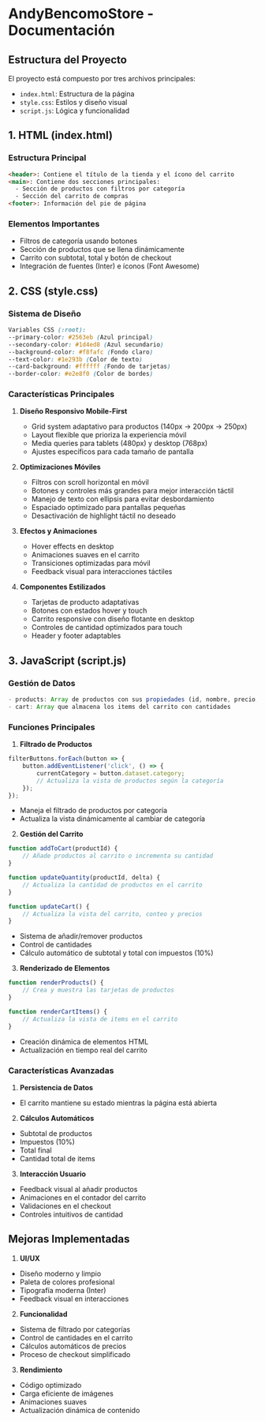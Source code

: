# AndyBencomoStore - Documentación

## Estructura del Proyecto

El proyecto está compuesto por tres archivos principales:
- `index.html`: Estructura de la página
- `style.css`: Estilos y diseño visual
- `script.js`: Lógica y funcionalidad

## 1. HTML (index.html)

### Estructura Principal
```html
<header>: Contiene el título de la tienda y el ícono del carrito
<main>: Contiene dos secciones principales:
  - Sección de productos con filtros por categoría
  - Sección del carrito de compras
<footer>: Información del pie de página
```

### Elementos Importantes
- Filtros de categoría usando botones
- Sección de productos que se llena dinámicamente
- Carrito con subtotal, total y botón de checkout
- Integración de fuentes (Inter) e íconos (Font Awesome)

## 2. CSS (style.css)

### Sistema de Diseño
```css
Variables CSS (:root):
--primary-color: #2563eb (Azul principal)
--secondary-color: #1d4ed8 (Azul secundario)
--background-color: #f8fafc (Fondo claro)
--text-color: #1e293b (Color de texto)
--card-background: #ffffff (Fondo de tarjetas)
--border-color: #e2e8f0 (Color de bordes)
```

### Características Principales
1. **Diseño Responsivo Mobile-First**
   - Grid system adaptativo para productos (140px -> 200px -> 250px)
   - Layout flexible que prioriza la experiencia móvil
   - Media queries para tablets (480px) y desktop (768px)
   - Ajustes específicos para cada tamaño de pantalla

2. **Optimizaciones Móviles**
   - Filtros con scroll horizontal en móvil
   - Botones y controles más grandes para mejor interacción táctil
   - Manejo de texto con ellipsis para evitar desbordamiento
   - Espaciado optimizado para pantallas pequeñas
   - Desactivación de highlight táctil no deseado

3. **Efectos y Animaciones**
   - Hover effects en desktop
   - Animaciones suaves en el carrito
   - Transiciones optimizadas para móvil
   - Feedback visual para interacciones táctiles

4. **Componentes Estilizados**
   - Tarjetas de producto adaptativas
   - Botones con estados hover y touch
   - Carrito responsive con diseño flotante en desktop
   - Controles de cantidad optimizados para touch
   - Header y footer adaptables

## 3. JavaScript (script.js)

### Gestión de Datos
```javascript
- products: Array de productos con sus propiedades (id, nombre, precio, categoría, imagen)
- cart: Array que almacena los items del carrito con cantidades
```

### Funciones Principales

1. **Filtrado de Productos**
```javascript
filterButtons.forEach(button => {
    button.addEventListener('click', () => {
        currentCategory = button.dataset.category;
        // Actualiza la vista de productos según la categoría
    });
});
```
- Maneja el filtrado de productos por categoría
- Actualiza la vista dinámicamente al cambiar de categoría

2. **Gestión del Carrito**
```javascript
function addToCart(productId) {
    // Añade productos al carrito o incrementa su cantidad
}

function updateQuantity(productId, delta) {
    // Actualiza la cantidad de productos en el carrito
}

function updateCart() {
    // Actualiza la vista del carrito, conteo y precios
}
```
- Sistema de añadir/remover productos
- Control de cantidades
- Cálculo automático de subtotal y total con impuestos (10%)

3. **Renderizado de Elementos**
```javascript
function renderProducts() {
    // Crea y muestra las tarjetas de productos
}

function renderCartItems() {
    // Actualiza la vista de items en el carrito
}
```
- Creación dinámica de elementos HTML
- Actualización en tiempo real del carrito

### Características Avanzadas

1. **Persistencia de Datos**
- El carrito mantiene su estado mientras la página está abierta

2. **Cálculos Automáticos**
- Subtotal de productos
- Impuestos (10%)
- Total final
- Cantidad total de items

3. **Interacción Usuario**
- Feedback visual al añadir productos
- Animaciones en el contador del carrito
- Validaciones en el checkout
- Controles intuitivos de cantidad

## Mejoras Implementadas

1. **UI/UX**
- Diseño moderno y limpio
- Paleta de colores profesional
- Tipografía moderna (Inter)
- Feedback visual en interacciones

2. **Funcionalidad**
- Sistema de filtrado por categorías
- Control de cantidades en el carrito
- Cálculos automáticos de precios
- Proceso de checkout simplificado

3. **Rendimiento**
- Código optimizado
- Carga eficiente de imágenes
- Animaciones suaves
- Actualización dinámica de contenido
